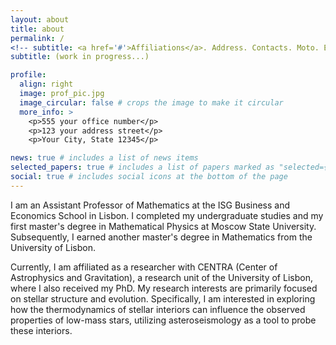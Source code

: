 ```yaml
---
layout: about
title: about
permalink: /
<!-- subtitle: <a href='#'>Affiliations</a>. Address. Contacts. Moto. Etc. -->
subtitle: (work in progress...)

profile:
  align: right
  image: prof_pic.jpg
  image_circular: false # crops the image to make it circular
  more_info: >
    <p>555 your office number</p>
    <p>123 your address street</p>
    <p>Your City, State 12345</p>

news: true # includes a list of news items
selected_papers: true # includes a list of papers marked as "selected={true}"
social: true # includes social icons at the bottom of the page
---
```


I am an Assistant Professor of Mathematics at the ISG Business and Economics School in Lisbon. I completed my undergraduate studies and my first master's degree in Mathematical Physics at Moscow State University. Subsequently, I earned another master's degree in Mathematics from the University of Lisbon. 

Currently, I am affiliated as a researcher with CENTRA (Center of Astrophysics and Gravitation), a research unit of the University of Lisbon, where I also received my PhD. My research interests are primarily focused on stellar structure and evolution. Specifically, I am interested in exploring how the thermodynamics of stellar interiors can influence the observed properties of low-mass stars, utilizing asteroseismology as a tool to probe these interiors.

<!-- Write your biography here. Tell the world about yourself. Link to your favorite [subreddit](http://reddit.com). You can put a picture in, too. The code is already in, just name your picture `prof_pic.jpg` and put it in the `img/` folder.

Put your address / P.O. box / other info right below your picture. You can also disable any of these elements by editing `profile` property of the YAML header of your `_pages/about.md`. Edit `_bibliography/papers.bib` and Jekyll will render your [publications page](/al-folio/publications/) automatically.

Link to your social media connections, too. This theme is set up to use [Font Awesome icons](https://fontawesome.com/) and [Academicons](https://jpswalsh.github.io/academicons/), like the ones below. Add your Facebook, Twitter, LinkedIn, Google Scholar, or just disable all of them. -->
